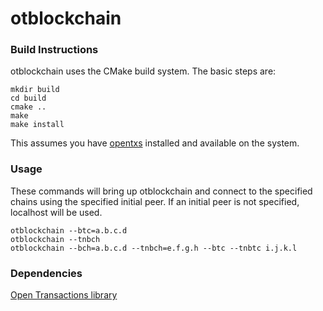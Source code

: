 otblockchain
==============

### Build Instructions

otblockchain uses the CMake build system. The basic steps are:

    mkdir build
    cd build
    cmake ..
    make
    make install

This assumes you have [opentxs](https://github.com/Open-Transactions/opentxs)
installed and available on the system.


### Usage

These commands will bring up otblockchain and connect to the specified chains using the specified initial peer. If an initial peer is not specified, localhost will be used.

    otblockchain --btc=a.b.c.d
    otblockchain --tnbch
    otblockchain --bch=a.b.c.d --tnbch=e.f.g.h --btc --tnbtc i.j.k.l

### Dependencies

[Open Transactions library](https://github.com/Open-Transactions/opentxs)

